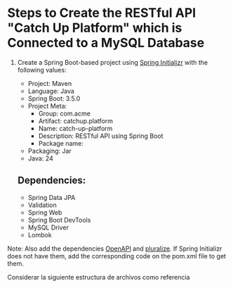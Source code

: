 # Steps to Create the RESTful API "Catch Up Platform" which is Connected to a MySQL Database

1. Create a Spring Boot-based project using [Spring Initializr](https://start.spring.io/) with the following values:
    * Project: Maven
    * Language: Java
    * Spring Boot: 3.5.0
    * Project Meta:
        * Group:        com.acme
        * Artifact:     catchup.platform
        * Name:         catch-up-platform
        * Description:  RESTful API using Spring Boot
        * Package name: 
    * Packaging: Jar
    * Java: 24

    ## Dependencies:
    * Spring Data JPA
    * Validation
    * Spring Web
    * Spring Boot DevTools
    * MySQL Driver
    * Lombok
    
Note: Also add the dependencies [OpenAPI](https://mvnrepository.com/artifact/org.springdoc/springdoc-openapi-starter-webmvc-ui) and [pluralize](https://mvnrepository.com/artifact/io.github.encryptorcode/pluralize). If Spring Initializr does not have them, add the corresponding code on the pom.xml file to get them.
    
Considerar la siguiente estructura de archivos como referencia

   

